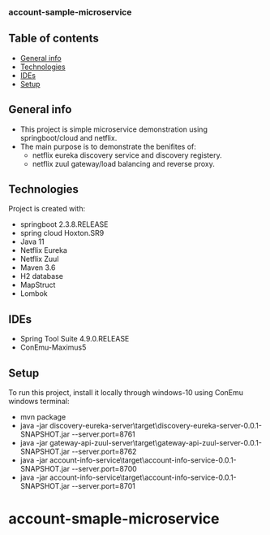 ### account-sample-microservice

## Table of contents
* [General info](#general-info)
* [Technologies](#technologies)
* [IDEs](#ides)
* [Setup](#setup)

## General info
* This project is simple microservice demonstration using springboot/cloud and netflix.
* The main purpose is to demonstrate the benifites of:
	- netflix eureka discovery service and discovery registery.
	- netflix zuul gateway/load balancing and reverse proxy.
	
## Technologies
Project is created with:
* springboot 2.3.8.RELEASE
* spring cloud Hoxton.SR9
* Java 11
* Netflix Eureka
* Netflix Zuul
* Maven 3.6
* H2 database
* MapStruct
* Lombok

## IDEs
* Spring Tool Suite 4.9.0.RELEASE
* ConEmu-Maximus5 

## Setup
To run this project, install it locally through windows-10 using ConEmu windows terminal:
* mvn package
* java -jar discovery-eureka-server\target\discovery-eureka-server-0.0.1-SNAPSHOT.jar --server.port=8761
* java -jar gateway-api-zuul-server\target\gateway-api-zuul-server-0.0.1-SNAPSHOT.jar --server.port=8762
* java -jar account-info-service\target\account-info-service-0.0.1-SNAPSHOT.jar --server.port=8700
* java -jar account-info-service\target\account-info-service-0.0.1-SNAPSHOT.jar --server.port=8701
# account-smaple-microservice
